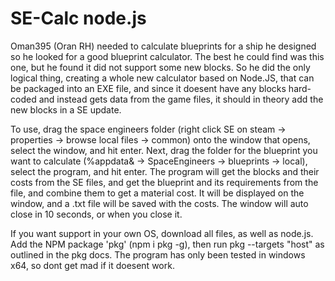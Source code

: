 # SE-Calc node.js
Oman395 (Oran RH) needed to calculate blueprints for a ship he designed so he looked for a good blueprint calculator. The best he could find was this one, but he found it did not support some new blocks. So he did the only logical thing, creating a whole new calculator based on Node.JS, that can be packaged into an EXE file, and since it doesent have any blocks hard-coded and instead gets data from the game files, it should in theory add the new blocks in a SE update.

To use, drag the space engineers folder (right click SE on steam -> properties -> browse local files -> common) onto the window that opens, select the window, and hit enter. Next, drag the folder for the blueprint you want to calculate (%appdata& -> SpaceEngineers -> blueprints -> local), select the program, and hit enter. The program will get the blocks and their costs from the SE files, and get the blueprint and its requirements from the file, and combine them to get a material cost. It will be displayed on the window, and a .txt file will be saved with the costs. The window will auto close in 10 seconds, or when you close it.

If you want support in your own OS, download all files, as well as node.js. Add the NPM package 'pkg' (npm i pkg -g), then run pkg --targets "host" as outlined in the pkg docs. The program has only been tested in windows x64, so dont get mad if it doesent work.
